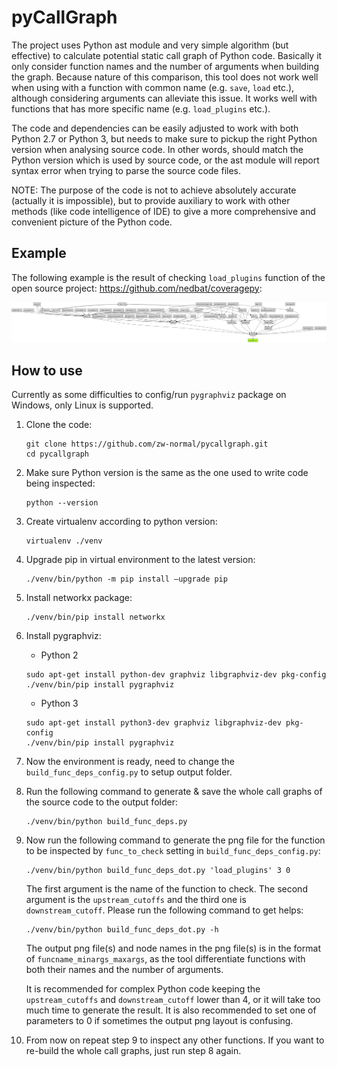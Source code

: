 # pyCallGraph

The project uses Python ast module and very simple algorithm (but effective) to calculate potential static call graph of Python code. Basically it only consider function names and the number of arguments when building the graph. Because nature of this comparison, this tool does not work well when using with a function with common name (e.g. `save`, `load` etc.), although considering arguments can alleviate this issue. It works well with functions that has more specific name (e.g. `load_plugins` etc.).

The code and dependencies can be easily adjusted to work with both Python 2.7 or Python 3, but needs to make sure to pickup the right Python version when analysing source code. In other words, should match the Python version which is used by source code, or the ast module will report syntax error when trying to parse the source code files.

NOTE: The purpose of the code is not to achieve absolutely accurate (actually it is impossible), but to provide auxiliary to work with other methods (like code intelligence of IDE) to give a more comprehensive and convenient picture of the Python code.

## Example
The following example is the result of checking `load_plugins` function of the open source project: https://github.com/nedbat/coveragepy:

![Alt text](build_func_deps.example.png?raw=true "load_plugins graph")

## How to use
Currently as some difficulties to config/run `pygraphviz` package on Windows, only Linux is supported.

1. Clone the code:
    ```shell script
    git clone https://github.com/zw-normal/pycallgraph.git
    cd pycallgraph
    ```
2. Make sure Python version is the same as the one used to write code being inspected:
    ```shell script
    python --version
    ```
3. Create virtualenv according to python version:
    ```shell script
    virtualenv ./venv
    ```
4. Upgrade pip in virtual environment to the latest version:
    ```shell script
    ./venv/bin/python -m pip install –upgrade pip
    ```
5. Install networkx package:
    ```shell script
    ./venv/bin/pip install networkx
    ```
6. Install pygraphviz:
    * Python 2
    ```shell script
    sudo apt-get install python-dev graphviz libgraphviz-dev pkg-config
    ./venv/bin/pip install pygraphviz
    ```
    
    * Python 3
    ```shell script
    sudo apt-get install python3-dev graphviz libgraphviz-dev pkg-config
    ./venv/bin/pip install pygraphviz
    ```
7. Now the environment is ready, need to change the `build_func_deps_config.py` to setup output folder.
8. Run the following command to generate & save the whole call graphs of the source code to the output folder:
    ```shell script
    ./venv/bin/python build_func_deps.py
    ```
9. Now run the following command to generate the png file for the function to be inspected by `func_to_check` setting in `build_func_deps_config.py`:
    ```shell script
    ./venv/bin/python build_func_deps_dot.py 'load_plugins' 3 0
    ```
   The first argument is the name of the function to check. The second argument is the `upstream_cutoffs` and the third one is `downstream_cutoff`. Please run the following command to get helps:
    ```shell script
    ./venv/bin/python build_func_deps_dot.py -h
    ```
   The output png file(s) and node names in the png file(s) is in the format of `funcname_minargs_maxargs`, as the tool differentiate functions with both their names and the number of arguments. 
   
   It is recommended for complex Python code keeping the `upstream_cutoffs` and `downstream_cutoff` lower than 4, or it will take too much time to generate the result. It is also recommended to set one of parameters to 0 if sometimes the output png layout is confusing.

10. From now on repeat step 9 to inspect any other functions. If you want to re-build the whole call graphs, just run step 8 again.
